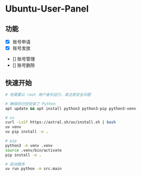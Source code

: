 # Ubuntu-User-Panel

## 功能

- [x] 账号申请
- [x] 账号发放
- [] 账号管理
- [] 账号删除

## 快速开始

```bash
# 他需要以 root 用户身份运行，请注意安全问题

# 确保你已经安装了 Python
apt update && apt install python3 python3-pip python3-venv

# uv
curl -LsSf https://astral.sh/uv/install.sh | bash
uv venv
uv pip install -e .

# pip
python3 -m venv .venv
source .venv/bin/activate
pip install -e .

# 启动服务
uv run python -m src.main
```
